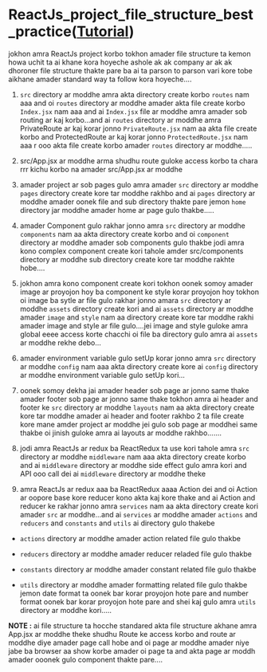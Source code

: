 # ReactJs_project_file_structure_best_practice([Tutorial](https://www.youtube.com/watch?v=Emb-pOw_LmY&list=PLgH5QX0i9K3rGtitufynBKMy5gAFpa1y8&index=67))


jokhon amra ReactJs project korbo tokhon amader file structure ta kemon howa uchit ta ai khane kora hoyeche ashole ak ak company ar ak ak dhoroner file structure thakte pare ba ai ta parson to parson vari kore tobe aikhane amader standard way ta follow kora hoyeche.... 

1. ```src``` directory ar moddhe amra akta directory create korbo ```routes``` nam aaa and oi ```routes``` directory ar moddhe amader akta file create korbo ```Index.jsx``` nam aaa and ai ```Index.jsx```  file ar moddhe amra amader sob routing ar kaj korbo...and ai ```routes``` directory ar moddhe amra PrivateRoute ar kaj korar jonno ```PrivateRoute.jsx``` nam aa akta file create korbo and ProtectedRoute ar kaj korar jonno ```ProtectedRoute.jsx``` nam aaa r ooo akta file create korbo amader  ```routes``` directory ar moddhe.....

2. src/App.jsx ar moddhe arma shudhu route guloke access korbo ta chara rrr kichu korbo na amader src/App.jsx ar moddhe

3. amader project ar sob pages gulo amra amader ```src``` directory ar moddhe ```pages``` directory create kore tar moddhe rakhbo and ai ```pages``` directory ar moddhe amader oonek file and sub directory thakte pare jemon ```home``` directory jar moddhe amader home ar page gulo thakbe.....

4. amader Component gulo rakhar jonno amra ```src``` directory ar moddhe ```components``` nam aa akta directory create korbo and oi ```component``` directory ar moddhe amader sob components gulo thakbe jodi amra kono complex component create kori tahole amder src/components directory ar moddhe sub directory create kore tar moddhe rakhte hobe....

5. jokhon amra kono component create kori tokhon oonek somoy amader image ar proyojon hoy ba component ke style korar proyojon hoy tokhon oi image ba sytle ar file gulo rakhar jonno amara ```src``` directory ar moddhe ```assets``` directory create kori and ai ```assets``` directory ar moddhe amader ```image``` and ```style``` nam aa directory create kore tar moddhe rakhi amader image and style ar file gulo....jei image and style guloke amra global eeee access korte chacchi oi file ba directory gulo amra ai ```assets``` ar moddhe rekhe debo...

6. amader environment variable gulo setUp korar jonno amra ```src``` directory ar moddhe ```config``` nam aaa akta directory create kore ai ```config``` directory ar moddhe  environment variable gulo setUp kori...

7. oonek somoy dekha jai amader header sob page ar jonno same thake amader footer sob page ar jonno same thake tokhon amra ai  header and footer ke ```src``` directory ar moddhe ```layouts``` nam aa akta directory create kore tar moddhe amader ai header and footer rakhbo 2 ta file create kore mane amder project ar moddhe jei gulo sob page ar moddhei same thakbe oi jinish guloke amra ai layouts ar moddhe rakhbo.......

8. jodi amra ReactJs ar redux ba ReactRedux ta use kori tahole amra ```src``` directory ar moddhe ```middleware``` nam aaa akta directory create korbo and ai ```middleware``` directory ar moddhe side effect gulo amra kori and API ooo call dei ai ```middleware``` directory ar moddhe theke

9. amra ReactJs ar redux aaa ba ReactRedux  aaaa Action dei and oi Action ar oopore base kore reducer kono akta kaj kore thake and ai Action and reducer ke rakhar jonno amra ```services``` nam aa akta directory create kori amader ```src``` ar moddhe...and ai ```services``` ar moddhe amader ```actions``` and ```reducers``` and ```constants``` and ```utils``` ai directory gulo thakebe 

 * ```actions``` directory ar moddhe amader action related file gulo thakbe

 * ```reducers``` directory ar moddhe amader reducer reladed file gulo thakbe

 * ```constants``` directory ar moddhe amader constant related file gulo thakbe

 * ```utils``` directory ar moddhe amader formatting related file gulo thakbe jemon date format ta oonek bar korar proyojon hote pare and number format oonek bar korar proyojon hote pare and shei kaj gulo amra ```utils``` directory ar moddhe kori..... 




**NOTE :** ai file structure ta hocche standared akta file structure akhane amra App.jsx ar moddhe theke shudhu Route ke access korbo and route ar moddhe diye amader  page call hobe  and oi page ar moddhe 
amader niye jabe ba browser aa show korbe amader oi page ta and akta page ar moddh amader ooonek gulo component thakte pare....
 